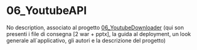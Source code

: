 # 06_YoutubeAPI
 
No description, associato al progetto [06_YoutubeDownloader]("https://github.com/SamOraDur/06_YoutubeDownloader") 
(qui son presenti i file di consegna [2 war + pptx], la guida al deployment, un look generale all`applicativo, gli autori e la descrizione del progetto)
